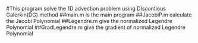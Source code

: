 #This program solve the 1D advection problem using DIscontious Galerkin(DG) method
##main.m is the main program 
##JacobiP.m calculate the Jacobi Polynomial
##Legendre.m give the normalized Legendre Polynomial
##GradLegendre.m give the gradient of normalized Legendre Polynomial

